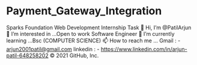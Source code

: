 # Payment_Gateway_Integration
Sparks Foundation Web Development Internship Task 👋 Hi, I’m @PatilArjun 👀 I’m interested in ...Open to work Software Engineer 🌱 I’m currently learning ...Bsc (COMPUTER SCIENCE) 📫 How to reach me ... Gmail : - arjun2001patil@gmail.com linkedin : - https://www.linkedin.com/in/arjun-patil-648258202  © 2021 GitHub, Inc.
